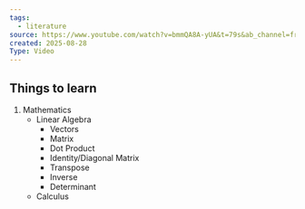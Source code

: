```yaml
---
tags:
  - literature
source: https://www.youtube.com/watch?v=bmmQA8A-yUA&t=79s&ab_channel=freeCodeCamp.org
created: 2025-08-28
Type: Video
---
```

## Things to learn
1. Mathematics
	- Linear Algebra
		-  Vectors
		- Matrix
		- Dot Product
		- Identity/Diagonal Matrix
		- Transpose
		- Inverse
		- Determinant
	- Calculus